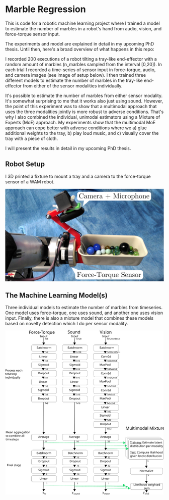 # Marble Regression

This is code for a robotic machine learning project where I trained a model to estimate the number of marbles in a robot's hand from audio, vision, and force-torque sensor input.

The experiments and model are explained in detail in my upcoming PhD thesis. Until then, here's a broad overview of what happens in this repo:

I recorded 200 executions of a robot tilting a tray-like end-effector with a random amount of marbles (n_marbles sampled from the interval \[0,20\]).
In each trial I recorded a time-series of sensor input in force-torque, audio, and camera images (see image of setup below). I then trained three different models to estimate the number of marbles in the tray-like 
end-effector from either of the sensor modalities individually.

It's possible to estimate the number of marbles from either sensor modality. It's somewhat surprising to me that it works also just using sound. However, the point of this experiment was to show that a multimodal approach
that uses the three modalities jointly is more robust to adverse conditions. That's why I also combined the individual, unimodal estimators using a Mixture of Experts (MoE) approach. My experiments show that the multimodal 
MoE approach can cope better with adverse conditions where we a) glue additional weights to the tray, b) play loud music, and c) visually cover the tray with a piece of cloth.

I will present the results in detail in my upcoming PhD thesis.

## Robot Setup

I 3D printed a fixture to mount a tray and a camera to the force-torque sensor of a WAM robot. 

<img src="images/setup.png" alt="the robot setup" width="800"/>

## The Machine Learning Model(s)

Three individual models to estimate the number of marbles from timeseries. One model uses force-torque, one uses sound, and another one uses vision input. Finally, there is also a mixture model that combines these models
based on novelty detection which I do per sensor modality.

<img src="images/mlp.svg" alt="the ml model" width="800"/>
